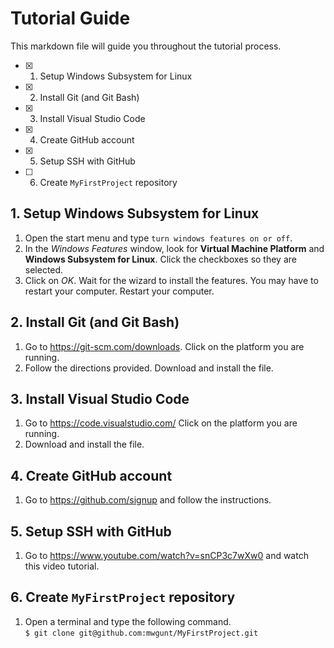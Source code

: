 # Tutorial Guide

This markdown file will guide you throughout the tutorial process.

- [x] 1. Setup Windows Subsystem for Linux
- [x] 2. Install Git (and Git Bash)
- [x] 3. Install Visual Studio Code
- [x] 4. Create GitHub account
- [x] 5. Setup SSH with GitHub
- [ ] 6. Create `MyFirstProject` repository

## 1. Setup Windows Subsystem for Linux
1. Open the start menu and type `turn windows features on or off`.
2. In the *Windows Features* window, look for **Virtual Machine Platform** and **Windows Subsystem for Linux**. Click the checkboxes so they are selected.
3. Click on *OK*. Wait for the wizard to install the features. You may have to restart your computer. Restart your computer.

## 2. Install Git (and Git Bash)
1. Go to https://git-scm.com/downloads. Click on the platform you are running.
2. Follow the directions provided. Download and install the file.

## 3. Install Visual Studio Code
1. Go to https://code.visualstudio.com/ Click on the platform you are running.
2. Download and install the file.

## 4. Create GitHub account
1. Go to https://github.com/signup and follow the instructions.

## 5. Setup SSH with GitHub
1. Go to https://www.youtube.com/watch?v=snCP3c7wXw0 and watch this video tutorial.

## 6. Create `MyFirstProject` repository

1. Open a terminal and type the following command. <br>
`$ git clone git@github.com:mwgunt/MyFirstProject.git`